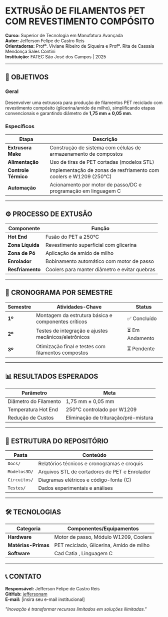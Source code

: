 # EXTRUSÃO DE FILAMENTOS PET COM REVESTIMENTO COMPÓSITO  
**Curso:** Superior de Tecnologia em Manufatura Avançada  
**Autor:** Jefferson Felipe de Castro Reis  
**Orientadoras:** Profª. Viviane Ribeiro de Siqueira e Profª. Rita de Cassaia Mendonça Sales Contini  
**Instituição:** FATEC São José dos Campos | 2025  

---

## 🎯 OBJETIVOS  
### Geral  
Desenvolver uma extrusora para produção de filamentos PET reciclado com revestimento compósito (glicerina/amido de milho), simplificando etapas convencionais e garantindo diâmetro de **1,75 mm ± 0,05 mm**.  

### Específicos  
| Etapa                  | Descrição                                                                 |  
|------------------------|---------------------------------------------------------------------------|  
| **Extrusora Make**     | Construção de sistema com células de armazenamento de compostos          |  
| **Alimentação**        | Uso de tiras de PET cortadas (modelos STL)                               |  
| **Controle Térmico**   | Implementação de zonas de resfriamento com coolers e W1209 (250°C)       |  
| **Automação**          | Acionamento por motor de passo/DC e programação em linguagem C           |  

---

## ⚙️ PROCESSO DE EXTUSÃO  
| Componente             | Função                                                                   |  
|------------------------|---------------------------------------------------------------------------|  
| **Hot End**            | Fusão do PET a 250°C                                    |  
| **Zona Líquida**       | Revestimento superficial com glicerina                                   |  
| **Zona de Pó**         | Aplicação de amido de milho                                              |  
| **Enrolador**          | Bobinamento automático com motor de passo                                |  
| **Resfriamento**       | Coolers para manter diâmetro e evitar quebras                            |  

---

## 📅 CRONOGRAMA POR SEMESTRE  
| Semestre | Atividades-Chave                                                         | Status      |  
|----------|--------------------------------------------------------------------------|-------------|  
| **1º**   | Montagem da estrutura básica e componentes críticos                      | ✅ Concluído |  
| **2º**   | Testes de integração e ajustes mecânicos/eletrônicos                     | ⏳ Em Andamento |  
| **3º**   | Otimização final e testes com filamentos compostos                       | ⏳ Pendente  |  

---

## 📊 RESULTADOS ESPERADOS  
| Parâmetro              | Meta                                      |  
|------------------------|-------------------------------------------|  
| Diâmetro do Filamento  | 1,75 mm ± 0,05 mm                        |  
| Temperatura Hot End    | 250°C controlado por W1209               |  
| Redução de Custos      | Eliminação de trituração/pré-mistura     |  

---

## 📂 ESTRUTURA DO REPOSITÓRIO  
| Pasta              | Conteúdo                                  |  
|--------------------|-------------------------------------------|  
| `Docs/`            | Relatórios técnicos e cronogramas e croquis         |  
| `Modelos3D/`       | Arquivos STL de cortadores de PET e Enrolador         |  
| `Circuitos/`       | Diagramas elétricos e código-fonte (C)    |  
| `Testes/`          | Dados experimentais e análises            |  

---

## 🛠 TECNOLOGIAS  
| Categoria           | Componentes/Equipamentos                  |  
|----------------------|-------------------------------------------|  
| **Hardware**         | Motor de passo, Módulo W1209, Coolers     |  
| **Matérias-Primas**  | PET reciclado, Glicerina, Amido de milho  |  
| **Software**         | Cad Catia , Linguagem C                      |  

---

## 📞 CONTATO  
**Responsável:** Jefferson Felipe de Castro Reis  
**GitHub:** [jeffersonam](https://github.com/jeffersonam/Extrus-o-de-Filamentos-PET-com-Revestimento-Comp-sito)  
**E-mail:** [insira seu e-mail institucional]  

*"Inovação é transformar recursos limitados em soluções ilimitadas."*  
